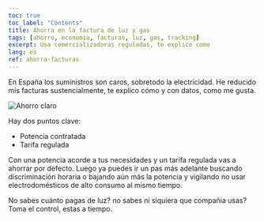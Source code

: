 ```yaml
---
toc: true
toc_label: "Contents"
title: Ahorra en la factura de luz y gas
tags: [ahorro, economia, facturas, luz, gas, tracking]
excerpt: Usa comercializadoras reguladas, te explico como
lang: es
ref: ahorra-facturas
---
```


En España los suministros son caros, sobretodo la electricidad. He reducido mis facturas sustencialmente, te explico cómo y con datos, como me gusta.

![Ahorro claro]()

Hay dos puntos clave:

- Potencia contratada
- Tarifa regulada

Con una potencia acorde a tus necesidades y un tarifa regulada vas a ahorrar por defecto. Luego ya puedes ir un pas más adelante buscando discriminación horaria o bajando aún más la potencia y vigilando no usar electrodomésticos de alto consumo al mismo tiempo.

No sabes cuánto pagas de luz? no sabes ni siquiera que compañia usas? Toma el control, estas a tiempo.
